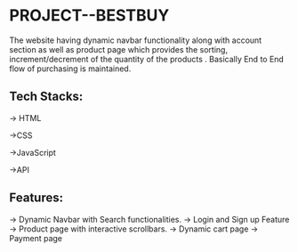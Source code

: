 # PROJECT--BESTBUY

The website having dynamic navbar functionality along with account section as well as product page which provides the sorting, increment/decrement of the quantity of the products . Basically End to End flow of purchasing is maintained.

Tech Stacks:
------------

-> HTML

->CSS

->JavaScript

->API

Features:
-----------
-> Dynamic Navbar with Search functionalities.
-> Login and Sign up Feature
-> Product page with interactive scrollbars.
-> Dynamic cart page
-> Payment page
